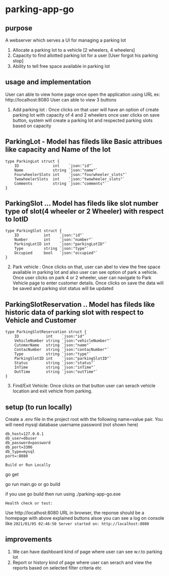 # parking-app-go

## purpose

A  webserver which serves a UI for managing a parking lot
   1. Allocate a parking lot to a vehicle [2 wheelers, 4 wheelers]
   2. Capacity to find allotted parking lot for a user [User forgot his parking stop]
   3. Ability to tell free space available in parking lot

## usage and implementation

User can able to view home page once open the application using URL ex: http://localhost:8080
User can able to view 3 buttons

1. Add parking lot : Once clicks on that user will have an option of create parking lot with capacity of 4 and 2 wheelers once user clicks on save button, system will create a parking lot and respected parking slots based on capacity

## ParkingLot - Model has fileds like Basic attribues like capacity and Name of the lot

```
type ParkingLot struct {
	ID               int    `json:"id"`
	Name             string `json:"name"`
	FourwheelerSlots int    `json:"fourwheeler_slots"`
	TwowheelerSlots  int    `json:"twowheeler_slots"`
	Comments         string `json:"comments"`
}
```

## ParkingSlot ... Model has fileds like slot number type of slot(4 wheeler or 2 Wheeler) with respect to lotID
```
type ParkingSlot struct {
	ID           int    `json:"id"`
	Number       int    `json:"number"`
	ParkingLotID int    `json:"parkingLotID"`
	Type         string `json:"type"`
	Occupied     bool   `json:"occupied"`
}
```

2. Park vehicle : Once clicks on that, user can abel to view the free space available in parking lot and also user can see option of park a vehicle. Once user clicks on park 4 or 2 wheeler, user can navigate to Park Vehicle page to enter customer details. Once clicks on save the data will be saved and parking slot status will be updated

## ParkingSlotReservation .. Model has fileds like historic data of parking slot with respect to Vehicle and Customer
```
type ParkingSlotReservation struct {
	ID            int    `json:"id"`
	VehicleNumber string `json:"vehicleNumber"`
	CutomerName   string `json:"name"`
	ContacNumber  string `json:"contacNumber"`
	Type          string `json:"type"`
	ParkingSlotID int    `json:"parkingSlotID"`
	Status        string `json:"status"`
	InTime        string `json:"inTime"`
	OutTime       string `json:"outTime"`
}
```

3. Find/Exit Vehicle: Once clicks on that button user can serach vehicle location and exit vehicle from parking.

## setup (to run locally)

Create a .env file in the project root with the following name=value pair. You will need mysql database username password (not shown here)

```
db_host=127.0.0.1
db_user=dbuser
db_password=password
db_port=3306
db_type=mysql
port=:8080
```

```
Build or Run Locally
```

go get

go run main.go or go build

if you use go build then run using ./parking-app-go.exe

`````
Health check or test:
`````

Use  http://localhost:8080 URL in browser, the reponse should be a homepage with above explained buttons
alsoe you can see a log on console like `2021/01/05 02:46:50 Server started on: http://localhost:8080`

## improvements

1. We can have dashboard kind of page where user can see w.r.to parking lot
2. Report or history kind of page where user can serach and view the reports based on selected filter criteria
etc 
